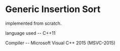 # Generic Insertion Sort

implemented from scratch.

language used -- C++11

Compiler -- Microsoft Visual C++ 2015 (MSVC-2015)
